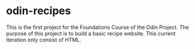 # odin-recipes
This is the first project for the Foundations Course
of the Odin Project. The purpose of this project is 
to build a basic recipe website. This current 
iteration only consist of HTML.